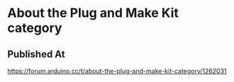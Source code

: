 # About the Plug and Make Kit category

## Published At

https://forum.arduino.cc/t/about-the-plug-and-make-kit-category/1262031
